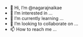 - 👋 Hi, I’m @nagarajnaikae
- 👀 I’m interested in ...
- 🌱 I’m currently learning ...
- 💞️ I’m looking to collaborate on ...
- 📫 How to reach me ...

<!---
nagarajnaikae/nagarajnaikae is a ✨ special ✨ repository because its `README.md` (this file) appears on your GitHub profile.
You can click the Preview link to take a look at your changes.
--->
